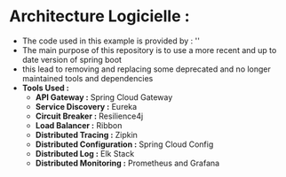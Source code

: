 # Architecture Logicielle :
- The code used in this example is provided by : ''
- The main purpose of this repository is to use a more recent and up to date version of spring boot
- this lead to removing and replacing some deprecated and no longer maintained tools and dependencies
- **Tools Used :**
    - **API Gateway :**  Spring Cloud Gateway
    - **Service Discovery :** Eureka
    - **Circuit Breaker :** Resilience4j
    - **Load Balancer :** Ribbon
    - **Distributed Tracing :** Zipkin
    - **Distributed Configuration :** Spring Cloud Config
    - **Distributed Log :** Elk Stack
    - **Distributed Monitoring :** Prometheus and Grafana
